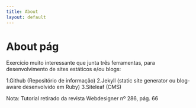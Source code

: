 ```yaml
---
title: About
layout: default
---
```


# About pág

Exercício muito interessante que junta três ferramentas, para desenvolvimento de sites estáticos e/ou blogs:

1.Github (Repositório de informação)
2.Jekyll (static site generator ou blog-aware desenvolvido em Ruby)
3.Siteleaf (CMS)

Nota: Tutorial retirado da revista Webdesigner nº 286, pág. 66 